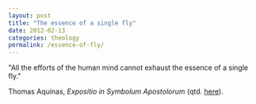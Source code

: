 ```yaml
---
layout: post
title: "The essence of a single fly"
date: 2012-02-13
categories: theology
permalink: /essence-of-fly/
---
```


"All the efforts of the human mind cannot exhaust the essence of a single fly."

Thomas Aquinas, *Expositio in Symbolum Apostolorum* (qtd. [here](http://evidenceanecdotal.blogspot.com/2012/01/dedicate-attention-so-to-one-small.html)).
